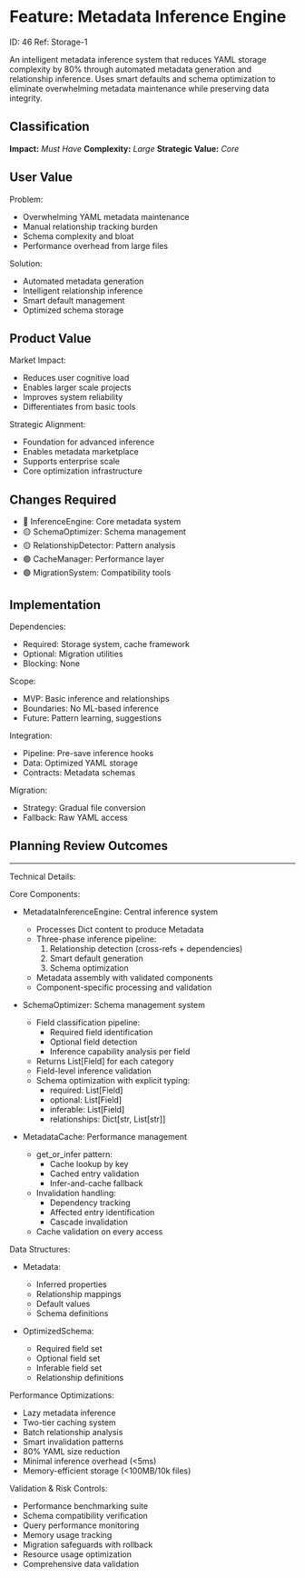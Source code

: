 # Feature: Metadata Inference Engine

ID: 46
Ref: Storage-1

An intelligent metadata inference system that reduces YAML storage complexity by 80% through automated metadata generation and relationship inference. Uses smart defaults and schema optimization to eliminate overwhelming metadata maintenance while preserving data integrity.

## Classification
**Impact:** *Must Have*
**Complexity:** *Large*
**Strategic Value:** *Core*

## User Value
Problem:
- Overwhelming YAML metadata maintenance
- Manual relationship tracking burden
- Schema complexity and bloat
- Performance overhead from large files

Solution:
- Automated metadata generation
- Intelligent relationship inference
- Smart default management
- Optimized schema storage

## Product Value
Market Impact:
- Reduces user cognitive load
- Enables larger scale projects
- Improves system reliability
- Differentiates from basic tools

Strategic Alignment:
- Foundation for advanced inference
- Enables metadata marketplace
- Supports enterprise scale
- Core optimization infrastructure

## Changes Required
- 🔴 InferenceEngine: Core metadata system
- 🟡 SchemaOptimizer: Schema management
- 🟡 RelationshipDetector: Pattern analysis
- 🟢 CacheManager: Performance layer
- 🟢 MigrationSystem: Compatibility tools

## Implementation
Dependencies:
- Required: Storage system, cache framework
- Optional: Migration utilities
- Blocking: None

Scope:
- MVP: Basic inference and relationships
- Boundaries: No ML-based inference
- Future: Pattern learning, suggestions

Integration:
- Pipeline: Pre-save inference hooks
- Data: Optimized YAML storage
- Contracts: Metadata schemas

Migration:
- Strategy: Gradual file conversion
- Fallback: Raw YAML access

## Planning Review Outcomes

-------------------------------------------
Technical Details:

Core Components:
- MetadataInferenceEngine: Central inference system
  - Processes Dict content to produce Metadata
  - Three-phase inference pipeline:
    1. Relationship detection (cross-refs + dependencies)
    2. Smart default generation
    3. Schema optimization
  - Metadata assembly with validated components
  - Component-specific processing and validation

- SchemaOptimizer: Schema management system
  - Field classification pipeline:
    - Required field identification
    - Optional field detection
    - Inference capability analysis per field
  - Returns List[Field] for each category
  - Field-level inference validation
  - Schema optimization with explicit typing:
    - required: List[Field]
    - optional: List[Field]
    - inferable: List[Field]
    - relationships: Dict[str, List[str]]

- MetadataCache: Performance management
  - get_or_infer pattern:
    - Cache lookup by key
    - Cached entry validation
    - Infer-and-cache fallback
  - Invalidation handling:
    - Dependency tracking
    - Affected entry identification
    - Cascade invalidation
  - Cache validation on every access

Data Structures:
- Metadata:
  - Inferred properties
  - Relationship mappings
  - Default values
  - Schema definitions

- OptimizedSchema:
  - Required field set
  - Optional field set
  - Inferable field set
  - Relationship definitions

Performance Optimizations:
- Lazy metadata inference
- Two-tier caching system
- Batch relationship analysis
- Smart invalidation patterns
- 80% YAML size reduction
- Minimal inference overhead (<5ms)
- Memory-efficient storage (<100MB/10k files)

Validation & Risk Controls:
- Performance benchmarking suite
- Schema compatibility verification
- Query performance monitoring
- Memory usage tracking
- Migration safeguards with rollback
- Resource usage optimization
- Comprehensive data validation